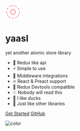 <div class="hero">
  <div class="logo">
    <img src="./_assets/logo.svg" alt="yaasl logo" />
  </div>
  <h1>
    yaasl
  </h1>
  <span>yet another atomic store library</span>
</div>

- 🚀 Redux like api
- ⚡️️ Simple to use
- 🌈 Middleware integrations
- 🔥 React & Preact support
- 🔮 Redux Devtools compatible
- ✨ Nobody will read this
- 🦆 I like ducks
- 🤡 Just like other libraries

<div class="buttons">
  <a href="#/README"><span>Get Started</span></a>
  <a href="https://github.com/PrettyCoffee/yaasl" target="_blank"><span>GitHub</span></a>
</div>

![color](<linear-gradient(45deg,var(--bg-page),var(--bg-base))>)
